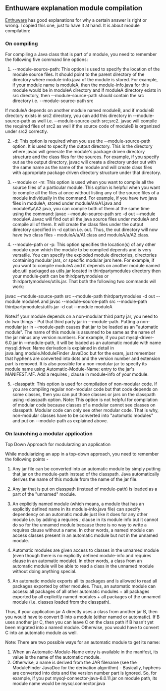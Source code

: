 ## Enthuware explanation module compilation

[Enthuware](https://enthuware.com/) has good explanations for why a certain answer is right or wrong. I copied this one, just to have it at hand. It is about module compilation:

### On compiling

For compiling a Java class that is part of a module, you need to remember the following five command line options:

1. --module-source-path: This option is used to specify the location of the module source files. It should point to the parent directory of the directory where module-info.java of the module is stored. For example, if your module name is moduleA, then the module-info.java for this module would be in moduleA directory and if moduleA directory exists in src directory, then --module-source-path should contain the src directory i.e. --module-source-path src

If moduleA depends on another module named moduleB, and if moduleB directory exists in src2 directory, you can add this directory in --module-source-path as well i.e. --module-source-path src;src2. javac will compile the required files of src2 as well if the source code of moduleB is organized under src2 correctly.


2. -d: This option is required when you use the --module-source-path option. It is used to specify the output directory. This is the directory where javac will generate the module's package driven directory structure and the class files for the sources. For example, if you specify out as the output directory, javac will create a directory under out with the same name as the name of the module and will create class files with appropriate package driven directory structure under that directory.


3. --module or -m: This option is used when you want to compile all the source files of a particular module. This option is helpful when you want to compile all the files at once without listing any of the source files of a module individually in the command.
For example, if you have two java files in moduleA, stored under moduleA\a\A1.java and moduleA\a\A2.java, you can compile both of them at the same time using the command: javac --module-source-path src -d out --module moduleA
Javac will find out all the java source files under moduleA and compile all of them. It will create the class files under the output directory specified in -d option i.e. out. Thus, the out directory will now have two class files - moduleA/a/A1.class and moduleA/a/A2.class.


4. --module-path or -p: This option specifies the location(s) of any other module upon which the module to be compiled depends and is very versatile. You can specify the exploded module directories, directories containing modular jars, or specific modular jars here. For example, if you want to compile moduleA and it depends on another module named abc.util packaged as utils.jar located in thirdpartymodules directory then your module-path can be thirdpartymodules or thirdpartymodules/utils.jar. That both the following two commands will work:

javac --module-source-path src --module-path thirdpartymodules -d out --module moduleA
and
javac --module-source-path src --module-path thirdpartymodules/utils.jar -d out --module moduleA

Note:If your module depends on a non-modular third party jar, you need to do two things -
Put that third party jar in --module-path.
Putting a non-modular jar in --module-path causes that jar to be loaded as an "automatic module". The name of this module is assumed to be same as the name of the jar minus any version numbers. For example, if you put mysql-driver-6.0.jar in --module-path, it will be loaded as an automatic module with name mysql.driver. Name derivation is explained in detail in java.lang.module.ModuleFinder JavaDoc but for the exam, just remember that hyphens are converted into dots and the version number and extension part is removed.
It is also possible for a non-modular jar to specify its module name using Automatic-Module-Name: <module name> entry to the jar's MANIFEST.MF.
Add a requires <module-name>; clause in module-info of your module.

5. -classpath: This option is used for compilation of non-modular code. If you are compiling regular non-modular code but that code depends on some classes, then you can put those classes or jars on the classpath using -classpath option.
Note: This option is not helpful for compilation of modular code because classes of a modular cannot see classes on classpath. Modular code can only see other modular code. That is why, non-modular classes have to be converted into "automatic modules" and put on --module-path as explained above.

### On launching a modular application

Top Down Approach for modularzing an application

While modularizing an app in a top-down approach, you need to remember the following points -

1. Any jar file can be converted into an automatic module by simply putting that jar on the module-path instead of the classpath. Java automatically derives the name of this module from the name of the jar file.

2. Any jar that is put on classpath (instead of module-path) is loaded as a part of the "unnamed" module.

3. An explicitly named module (which means, a module that has an explicitly defined name in its module-info.java file) can specify dependency on an automatic module just like it does for any other module i.e. by adding a requires <module-name>; clause in its module info but it cannot do so for the unnamed module because there is no way to write a requires clause without a name.  In other words, a named module can access classes present in an automatic module but not in the unnamed module.

4. Automatic modules are given access to classes in the unnamed module (even though there is no explicitly defined module-info and requires clause in an automatic module). In other words, a class from an automatic module will be able to read a class in the unnamed module without doing anything special.

5. An automatic module exports all its packages and is allowed to read all packages exported by other modules. Thus, an automatic module can access: all packages of all other automatic modules + all packages exported by all explicitly named modules + all packages of the unnamed module (i.e. classes loaded from the classpath).

Thus, if your application jar A directly uses a class from another jar B, then you would have to convert B into a module (either named or automatic). If B uses another jar C, then you can leave C on the class path if B hasn't yet been migrated into a named module. Otherwise, you would have to convert C into an automatic module as well.

Note:
There are two possible ways for an automatic module to get its name:
1. When an Automatic-Module-Name entry is available in the manifest, its value is the name of the automatic module.
2. Otherwise, a name is derived from the JAR filename (see the ModuleFinder JavaDoc for the derivation algorithm) - Basically, hyphens are converted into dots and the version number part is ignored. So, for example, if you put mysql-connector-java-8.0.11.jar on module path, its module name would be mysql.connector.java